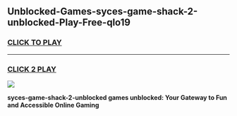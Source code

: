 
## Unblocked-Games-syces-game-shack-2-unblocked-Play-Free-qlo19
<h3>
<a href="https://premium76.site?title=syces-game-shack-2-unblocked&ref=23A">CLICK TO PLAY</a></h3>
<hr>

<h3>
<a href="https://premium76.site?title=syces-game-shack-2-unblocked&ref=23A">CLICK 2 PLAY</a>
  
</h3>

<a href="https://premium76.site?title=syces-game-shack-2-unblocked&ref=23A"><img src="https://clearcache.store/games.png"></a>


**syces-game-shack-2-unblocked games unblocked: Your Gateway to Fun and Accessible Online Gaming**
